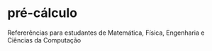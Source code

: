 # pré-cálculo
Refererências para estudantes de Matemática, Física, Engenharia e Ciências da Computação
